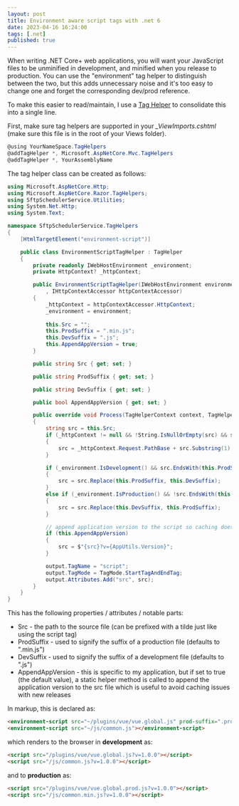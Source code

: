 ```yaml
---
layout: post
title: Environment aware script tags with .net 6
date: 2023-04-16 16:24:00
tags: [.net]
published: true
---
```


When writing .NET Core+ web applications, you will want your JavaScript files to be unminified in development, and minified when you release to production.  You can use the "environment" tag helper to distinguish between the two, but this adds unnecessary noise and it's too easy to change one and forget the corresponding dev/prod reference.

To make this easier to read/maintain, I use a [Tag Helper](https://learn.microsoft.com/en-us/aspnet/core/mvc/views/tag-helpers/intro?view=aspnetcore-7.0) to consolidate this into a single line.

First, make sure tag helpers are supported in your *_ViewImports.cshtml* (make sure this file is in the root of your Views folder).

```c#
@using YourNameSpace.TagHelpers
@addTagHelper *, Microsoft.AspNetCore.Mvc.TagHelpers
@addTagHelper *, YourAssemblyName
```

The tag helper class can be created as follows:

```c#
using Microsoft.AspNetCore.Http;
using Microsoft.AspNetCore.Razor.TagHelpers;
using SftpSchedulerService.Utilities;
using System.Net.Http;
using System.Text;

namespace SftpSchedulerService.TagHelpers
{
    [HtmlTargetElement("environment-script")]

    public class EnvironmentScriptTagHelper : TagHelper
    {
        private readonly IWebHostEnvironment _environment;
        private HttpContext? _httpContext;

        public EnvironmentScriptTagHelper(IWebHostEnvironment environment
            , IHttpContextAccessor httpContextAccessor) 
        {
            _httpContext = httpContextAccessor.HttpContext;
            _environment = environment;
            
            this.Src = "";
            this.ProdSuffix = ".min.js";
            this.DevSuffix = ".js";
            this.AppendAppVersion = true;
        }

        public string Src { get; set; }

        public string ProdSuffix { get; set; }

        public string DevSuffix { get; set; }

        public bool AppendAppVersion { get; set; }  

        public override void Process(TagHelperContext context, TagHelperOutput output)
        {
            string src = this.Src;
            if (_httpContext != null && !String.IsNullOrEmpty(src) && src.StartsWith("~")) 
            {
                src = _httpContext.Request.PathBase + src.Substring(1);
            }

            if (_environment.IsDevelopment() && src.EndsWith(this.ProdSuffix))
            {
                src = src.Replace(this.ProdSuffix, this.DevSuffix);
            }
            else if (_environment.IsProduction() && !src.EndsWith(this.ProdSuffix))
            {
                src = src.Replace(this.DevSuffix, this.ProdSuffix);
            }

            // append application version to the script so caching doesn't happen across releases
            if (this.AppendAppVersion)
            {
                src = $"{src}?v={AppUtils.Version}";
            }

            output.TagName = "script";
            output.TagMode = TagMode.StartTagAndEndTag;
            output.Attributes.Add("src", src);
        }
    }
}

```

This has the following properties / attributes / notable parts:

* Src - the path to the source file (can be prefixed with a tilde just like using the script tag)
* ProdSuffix - used to signify the suffix of a production file (defaults to ".min.js")
* DevSuffix - used to signify the suffix of a development file (defaults to ".js")
* AppendAppVersion - this is specific to my application, but if set to true (the default value), a static helper method is called to append the application version to the src file which is useful to avoid caching issues with new releases

In markup, this is declared as:

```html
<environment-script src="~/plugins/vue/vue.global.js" prod-suffix=".prod.js"></environment-script>
<environment-script src="~/js/common.js"></environment-script>
```

which renders to the browser in **development** as:

```html
<script src="/plugins/vue/vue.global.js?v=1.0.0"></script>
<script src="/js/common.js?v=1.0.0"></script>
```

and to **production** as:

```html
<script src="/plugins/vue/vue.global.prod.js?v=1.0.0"></script>
<script src="/js/common.min.js?v=1.0.0"></script>
```


